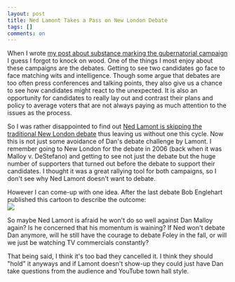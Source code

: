 ```yaml
---
layout: post
title: Ned Lamont Takes a Pass on New London Debate
tags: []
comments: on
---
```

When I wrote <a href="http://www.myleftnutmeg.com/showDiary.do?diaryId=12696">my post about substance marking the gubernatorial campaign</a> I guess I forgot to knock on wood. One of the things I most enjoy about these campaigns are the debates. Getting to see two candidates go face to face matching wits and intelligence. Though some argue that debates are too often press conferences and talking points, they also give us a chance to see how candidates might react to the unexpected. It is also an opportunity for candidates to really lay out and contrast their plans and policy to average voters that are not always paying as much attention to the issues as the process.

So I was rather disappointed to find out <a href="http://theday.com/article/20100706/NWS01/100709861/1047">Ned Lamont is skipping the traditional New London debate</a> thus leaving us without one this cycle. Now this is not just some avoidance of Dan's debate challenge by Lamont. I remember going to New London for the debate in 2006 (back when it was Malloy v. DeStefano) and getting to see not just the debate but the huge number of supporters that turned out before the debate to support their candidates. I thought it was a great rallying tool for both campaigns, so I don't see why Ned Lamont doesn't want to debate.

However I can come-up with one idea. After the last debate Bob Englehart published this cartoon to describe the outcome:
<br /><img src="http://www.zagaja.com/wp-content/plugins/wp-o-matic/cache/b8d0c_hcEngleharttoon.jpg" />

So maybe Ned Lamont is afraid he won't do so well against Dan Malloy again? Is he concerned that his momentum is waining? If Ned won't debate Dan anymore, will he still have the courage to debate Foley in the fall, or will we just be watching TV commercials constantly?

That being said, I think it's too bad they cancelled it. I think they should "hold" it anyways and if Lamont doesn't show-up they could just have Dan take questions from the audience and YouTube town hall style.
